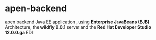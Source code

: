 # apen-backend
apen backend Java EE application , using **Enterprise JavaBeans (EJB)** Architecture, the **wildfly 9.0.1** server and the **Red Hat Developer Studio 12.0.0.ga** EDI

